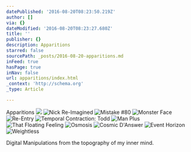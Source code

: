 ```yaml
---
datePublished: '2016-08-20T08:23:50.219Z'
author: []
via: {}
dateModified: '2016-08-20T08:23:27.680Z'
title: ''
publisher: {}
description: Apparitions
starred: false
sourcePath: _posts/2016-08-20-apparitions.md
inFeed: true
hasPage: true
inNav: false
url: apparitions/index.html
_context: 'http://schema.org'
_type: Article

---
```

Apparitions
![](https://the-grid-user-content.s3-us-west-2.amazonaws.com/44d20ac9-2c8d-47e7-8682-d243988c276b.jpg)
![Nick Re-Imagined](https://the-grid-user-content.s3-us-west-2.amazonaws.com/f727dda9-0bb0-4c8f-99d2-b430ad683e25.jpg)
![Mistake #80](https://the-grid-user-content.s3-us-west-2.amazonaws.com/86cdcc49-b1be-4750-b575-d653e9f54d5c.jpg)
![Monster Face](https://the-grid-user-content.s3-us-west-2.amazonaws.com/e3d25611-b2b1-4465-bee5-9cb1d95a1941.jpg)
![Re-Entry](https://the-grid-user-content.s3-us-west-2.amazonaws.com/9462ad3e-e1b3-4559-9b1e-a918e35458a1.jpg)
![Temporal Contraction: Todd](https://the-grid-user-content.s3-us-west-2.amazonaws.com/8372fdec-b73b-40f8-9194-a51ac34c5985.jpg)
![Man Plus](https://the-grid-user-content.s3-us-west-2.amazonaws.com/f9e8cdea-4881-46a7-9696-90345ea94333.jpg)
![That Floating Feeling](https://the-grid-user-content.s3-us-west-2.amazonaws.com/4a454ce3-6dc1-47cd-b60b-18ce24626d96.jpg)
![Osmosis](https://the-grid-user-content.s3-us-west-2.amazonaws.com/c876b689-88c5-4353-9bd1-15f44455383c.jpg)
![Cosmic D'Answer](https://the-grid-user-content.s3-us-west-2.amazonaws.com/69440ecc-1bb1-45a7-b4e0-1396ee62a2b1.jpg)
![Event Horizon](https://the-grid-user-content.s3-us-west-2.amazonaws.com/ba35f1d9-b594-4798-8723-371b705c7f4a.jpg)
![Weightless](https://the-grid-user-content.s3-us-west-2.amazonaws.com/559b042a-79ec-4340-91ef-b392895e80c1.jpg)

Digital Manipulations from the topography of my inner mind.